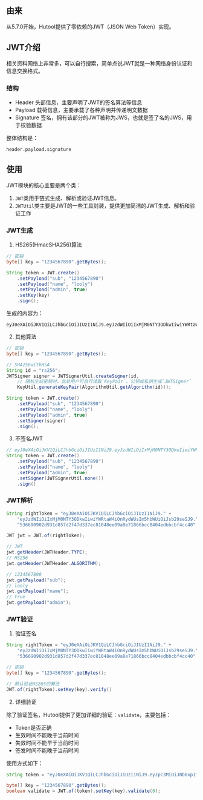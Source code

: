 ## 由来

从5.7.0开始，Hutool提供了零依赖的JWT（JSON Web Token）实现。

## JWT介绍

相关资料网络上非常多，可以自行搜索，简单点说JWT就是一种网络身份认证和信息交换格式。

### 结构

- Header 头部信息，主要声明了JWT的签名算法等信息
- Payload 载荷信息，主要承载了各种声明并传递明文数据
- Signature 签名，拥有该部分的JWT被称为JWS，也就是签了名的JWS，用于校验数据

整体结构是：

```
header.payload.signature
```

## 使用

JWT模块的核心主要是两个类：

1. `JWT`类用于链式生成、解析或验证JWT信息。
2. `JWTUtil`类主要是JWT的一些工具封装，提供更加简洁的JWT生成、解析和验证工作

### JWT生成

1. HS265(HmacSHA256)算法

```java
// 密钥
byte[] key = "1234567890".getBytes();

String token = JWT.create()
	.setPayload("sub", "1234567890")
	.setPayload("name", "looly")
	.setPayload("admin", true)
	.setKey(key)
	.sign();
```

生成的内容为：

```
eyJ0eXAiOiJKV1QiLCJhbGciOiJIUzI1NiJ9.eyJzdWIiOiIxMjM0NTY3ODkwIiwiYWRtaW4iOnRydWUsIm5hbWUiOiJsb29seSJ9.536690902d931d857d2f47d337ec81048ee09a8e71866bcc8404edbbcbf4cc40
```

2. 其他算法

```java
// 密钥
byte[] key = "1234567890".getBytes();

// SHA256withRSA
String id = "rs256";
JWTSigner signer = JWTSignerUtil.createSigner(id, 
	// 随机生成密钥对，此处用户可自行读取`KeyPair`、公钥或私钥生成`JWTSigner`
	KeyUtil.generateKeyPair(AlgorithmUtil.getAlgorithm(id)));

String token = JWT.create()
	.setPayload("sub", "1234567890")
	.setPayload("name", "looly")
	.setPayload("admin", true)
	.setSigner(signer)
	.sign();
```

3. 不签名JWT

```java
// eyJ0eXAiOiJKV1QiLCJhbGciOiJIUzI1NiJ9.eyJzdWIiOiIxMjM0NTY3ODkwIiwiYWRtaW4iOnRydWUsIm5hbWUiOiJsb29seSJ9.
String token = JWT.create()
	.setPayload("sub", "1234567890")
	.setPayload("name", "looly")
	.setPayload("admin", true)
	.setSigner(JWTSignerUtil.none())
	.sign()
```

### JWT解析

```java
String rightToken = "eyJ0eXAiOiJKV1QiLCJhbGciOiJIUzI1NiJ9." +
	"eyJzdWIiOiIxMjM0NTY3ODkwIiwiYWRtaW4iOnRydWUsIm5hbWUiOiJsb29seSJ9." +
	"536690902d931d857d2f47d337ec81048ee09a8e71866bcc8404edbbcbf4cc40";

JWT jwt = JWT.of(rightToken);

// JWT
jwt.getHeader(JWTHeader.TYPE);
// HS256
jwt.getHeader(JWTHeader.ALGORITHM);

// 1234567890
jwt.getPayload("sub");
// looly
jwt.getPayload("name");
// true
jwt.getPayload("admin");
```

### JWT验证

1. 验证签名

```java
String rightToken = "eyJ0eXAiOiJKV1QiLCJhbGciOiJIUzI1NiJ9." +
	"eyJzdWIiOiIxMjM0NTY3ODkwIiwiYWRtaW4iOnRydWUsIm5hbWUiOiJsb29seSJ9." +
	"536690902d931d857d2f47d337ec81048ee09a8e71866bcc8404edbbcbf4cc40";

// 密钥
byte[] key = "1234567890".getBytes();

// 默认验证HS265的算法
JWT.of(rightToken).setKey(key).verify()
```

2. 详细验证

除了验证签名，Hutool提供了更加详细的验证：`validate`，主要包括：

- Token是否正确
- 生效时间不能晚于当前时间
- 失效时间不能早于当前时间
- 签发时间不能晚于当前时间

使用方式如下：

```java
String token = "eyJ0eXAiOiJKV1QiLCJhbGciOiJIUzI1NiJ9.eyJpc3MiOiJNb0xpIiwiZXhwIjoxNjI0OTU4MDk0NTI4LCJpYXQiOjE2MjQ5NTgwMzQ1MjAsInVzZXIiOiJ1c2VyIn0.L0uB38p9sZrivbmP0VlDe--j_11YUXTu3TfHhfQhRKc";

byte[] key = "1234567890".getBytes();
boolean validate = JWT.of(token).setKey(key).validate(0);
```